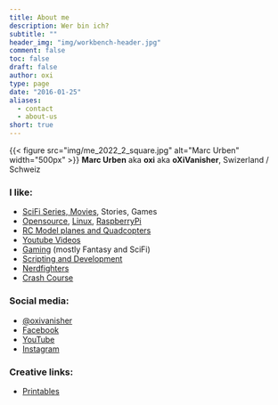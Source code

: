 ```yaml
---
title: About me
description: Wer bin ich?
subtitle: ""
header_img: "img/workbench-header.jpg"
comment: false
toc: false
draft: false
author: oxi
type: page
date: "2016-01-25"
aliases:
  - contact
  - about-us
short: true
---
```

{{< figure src="img/me_2022_2_square.jpg" alt="Marc Urben" width="500px" >}}
**Marc Urben** aka **oxi** aka **oXiVanisher**, Swizerland / Schweiz

### I like:

* [SciFi Series, Movies](https://trakt.tv/users/oxivanisher "My movie collection"), Stories, Games
* [Opensource](https://wikipedia.org/wiki/Open_Source), [Linux](https://www.debian.org/ "My favorite linux distribution"), [RaspberryPi](http://www.raspberrypi.org/)
* [RC Model planes and Quadcopters](https://fpvhub.ch/infos/geschichte)
* [Youtube Videos](https://www.youtube.com/oxivanisher)
* [Gaming](https://steamcommunity.com/id/oxivanisher/) (mostly Fantasy and SciFi)
* [Scripting and Development](https://github.com/oxivanisher)
* [Nerdfighters](https://nerdfighteria.com)
* [Crash Course](https://www.youtube.com/user/crashcourse)

### Social media:

* [@oxivanisher](https://twitter.com/oxivanisher)
* [Facebook](https://www.facebook.com/oxivanisher)
* [YouTube](https://www.youtube.com/user/oxivanisher/)
* [Instagram](http://instagram.com/oxivanisher/)

### Creative links:

* [Printables](https://www.printables.com/social/730-oxivanisher/models)
